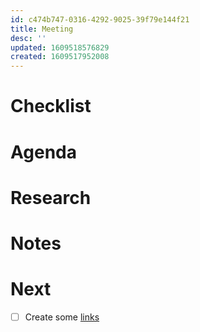 ```yaml
---
id: c474b747-0316-4292-9025-39f79e144f21
title: Meeting
desc: ''
updated: 1609518576829
created: 1609517952008
---
```


# Checklist

# Agenda

# Research

# Notes

# Next


- [ ] Create some [links](https://www.dendron.so/notes/3472226a-ff3c-432d-bf5d-10926f39f6c2.html)
